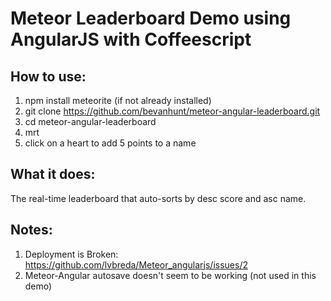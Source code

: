 # Meteor Leaderboard Demo using AngularJS with Coffeescript
## How to use:
  1. npm install meteorite (if not already installed)
  2. git clone https://github.com/bevanhunt/meteor-angular-leaderboard.git
  3. cd meteor-angular-leaderboard
  4. mrt
  5. click on a heart to add 5 points to a name

## What it does:
  The real-time leaderboard that auto-sorts by desc score and asc name.

## Notes:
  1. Deployment is Broken: https://github.com/lvbreda/Meteor_angularjs/issues/2
  2. Meteor-Angular autosave doesn't seem to be working (not used in this demo)